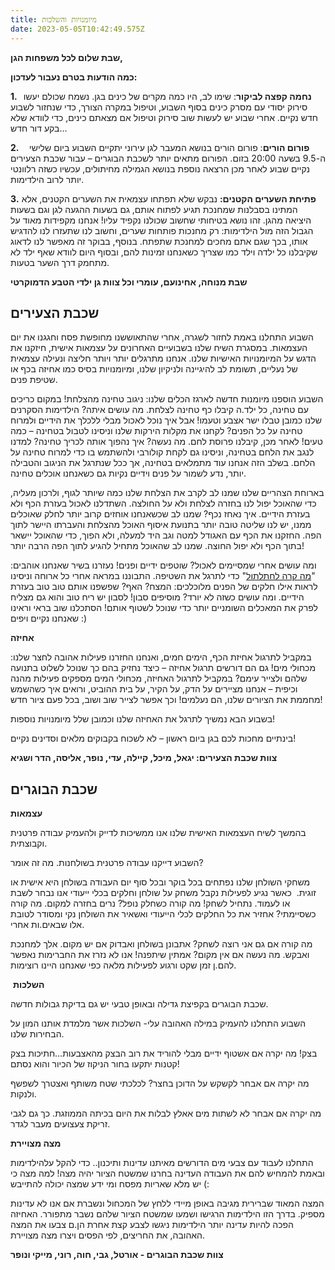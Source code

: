 ```yaml
---
title: מיומנויות והשלכות
date: 2023-05-05T10:42:49.575Z
---
```

**שבת שלום לכל משפחות הגן,**

**כמה הודעות בטרם נעבור לעדכון:**

**1.   נחמה קפצה לביקור**: שימו לב, היו כמה מקרים של כינים בגן. נשמח שכולם יעשו סירוק יסודי עם מסרק כינים בסוף השבוע, וטיפול במקרה הצורך, כדי שנחזור לשבוע חדש נקיים. אחרי שבוע יש לעשות שוב סירוק וטיפול אם מצאתם כינים, כדי לוודא שלא בקע דור חדש…

**2.     פורום הורים**: פורום הורים בנושא המעבר לגן עירוני יתקיים השבוע ביום שלישי ה-9.5 בשעה 20:00 בזום. הפורום מתאים יותר לשכבת הבוגרים – עבור שכבת הצעירים נקיים שבוע לאחר מכן הרצאה נוספת בנושא הגמילה מחיתולים, עכשיו כשזה רלוונטי יותר לרוב הילדימות.

**3.** **פתיחת השערים הקטנים:** נבקש שלא תפתחו עצמאית את השערים הקטנים, אלא המתינו בסבלנות שמחנכת תגיע לפתוח אותם, גם בשעות ההגעה לגן וגם בשעות היציאה מהגן. זהו נושא בטיחותי שחשוב שכולנו נקפיד עליו! אנחנו מקפידות מאוד על הגבול הזה מול הילדימות: רק מחנכות פותחות שערים, וחשוב לנו שתעזרו לנו להדגיש אותו, בכך שגם אתם מחכים למחנכת שתפתח. בנוסף, בבוקר זה מאפשר לנו לדאוג שקיבלנו כל ילדה וילד כמו שצריך כשאנחנו זמינות להם, ובסוף היום לוודא שאף ילד לא מתחמק דרך השער בטעות.

**שבת מנוחה, אחינועם, עומרי וכל צוות גן ילדי הטבע הדמוקרטי**

## **שכבת הצעירים**

השבוע התחלנו באמת לחזור לשגרה, אחרי שהתאוששנו מחופשת פסח וחגגנו את יום העצמאות. במסגרת השיח שלנו בשבועיים האחרונים על עצמאות אישית, חיזקנו את הדגש על המיומנויות האישיות שלנו. אנחנו מתרגלים יותר ויותר חליצה ונעילה עצמאית של נעליים, תשומת לב להיגיינה ולניקיון שלנו, ומיומנויות בסיס כמו אחיזה בכף או שטיפת פנים.

השבוע הוספנו מיומנות חדשה לארגז הכלים שלנו: ניגוב טחינה מהצלחת! במקום כריכים עם טחינה, כל ילד.ה קיבלו כף טחינה לצלחת. מה עושים איתה? הילדימות הסקרנים שלנו כמובן טבלו ישר אצבע וטעמו! אבל איך נוכל לאכול מבלי ללכלך את הידיים ולמרוח טחינה על כל הפנים? לקחנו את מקלות הירקות שלנו וניסינו לטבול בטחינה – כמה טעים! לאחר מכן, קיבלנו פרוסת לחם. מה נעשה? איך נהפוך אותה לכריך טחינה? למדנו לנגב את הלחם בטחינה, וניסינו גם לקחת קולורבי ולהשתמש בו כדי למרוח טחינה על הלחם. בשלב הזה אנחנו עוד מתמלאים בטחינה, אך ככל שנתרגל את הניגוב והטבילה יותר, נדע לשמור על פנים וידיים נקיות גם כשאנחנו אוכלים טחינה.

בארוחת הצהריים שלנו שמנו לב לקרב את הצלחת שלנו כמה שיותר לגוף, ולרכון מעליה, כדי שהאוכל יפול לנו בחזרה לצלחת ולא על החולצה. השתדלנו לאכול בעזרת הכף ולא בעזרת הידיים. איך נאחז נכף? שמנו לב שכשאנחנו אוחזים קרוב יותר לחלק שאוכלים ממנו, יש לנו שליטה טובה יותר בתנועת איסוף האוכל מהצלחת והעברתו היישר לתוך הפה. החזקנו את הכף עם האגודל למטה וגב היד למעלה, ולא הפוך, כדי שהאוכל יישאר בתוך הכף ולא יפול החוצה. שמנו לב שהאוכל מתחיל להגיע לתוך הפה הרבה יותר!

ומה עושים אחרי שמסיימים לאכול? שוטפים ידיים ופנים! נעזרנו בשיר שאנחנו אוהבים: "[מה קרה לחתלתול](https://www.youtube.com/watch?v=f4EPFn6CU38&feature=youtu.be)" כדי לתרגל את השטיפה. התבוננו במראה אחרי כל ארוחה וניסינו לראות אילו חלקים של הפנים מלוכלכים: המצח? האף? שפשפנו אותם טוב טוב בעזרת הידיים. ומה עושים כשזה לא יורד? מוסיפים סבון! לסבון יש ריח טוב והוא גם מצליח לפרק את המאכלים השומניים יותר כדי שנוכל לשטוף אותם! הסתכלנו שוב בראי וראינו שאנחנו נקיים ויפים :)

**אחיזה**

במקביל לתרגול אחיזת הכף, הימים חמים, ואנחנו החזרנו פעילות אהובה לחצר שלנו: מכחולי מים! גם הם דורשים תרגול אחיזה – כיצד נחזיק בהם כך שנוכל לשלוט בתנועה שלהם ולצייר עימם? במקביל לתרגול האחיזה, מכחולי המים מספקים פעילות מהנה וכיפית – אנחנו מציירים על הדק, על הקיר, על בית ההוביט, ורואים איך כשהשמש מחממת את הציורים שלנו, הם נעלמים! וכך אפשר לצייר שוב ושוב, בכל פעם ציור חדש!

בשבוע הבא נמשיך לתרגל את האחיזה שלנו וכמובן שלל מיומנויות נוספות!

בינתיים מחכות לכם בגן ביום ראשון – לא לשכוח בקבוקים מלאים וסדינים נקיים!

**צוות שכבת הצעירים: יגאל, מיכל, קיילה, עדי, נופר, אליסה, הדר ושגיא**

## **שכבת הבוגרים**

**עצמאות** 

בהמשך לשיח העצמאות האישית שלנו אנו ממשיכות לדייק ולהעמיק עבודה פרטנית וקבוצתית.

השבוע דייקנו עבודה פרטנית בשולחנות. מה זה אומר? 

משחקי השולחן שלנו נפתחים בכל בוקר ובכל סוף יום העבודה בשולחן היא אישית או זוגית.  כאשר נגיע לפעילות נקבל משחק על שולחן וחלקים בכלי ייעודי אנו נבחר לשבת או לעמוד. נתחיל לשחק! מה קורה כשחלק נופל? נרים בחזרה למקום. מה קורה כשסיימתי? אחזיר את כל החלקים לכלי הייעודי ואשאיר את השולחן נקי ומסודר לטובת אלו שבאים.ות אחרי. 

מה קורה אם גם אני רוצה לשחק? אתבונן בשולחן ואבדוק אם יש מקום. אלך למחנכת ואבקש. מה נעשה אם אין מקום? אמתין שיתפנה! אנו לא נזרז את החברימות נאפשר להם.ן זמן שקט ורגוע לפעילות מלאה כפי שאנחנו היינו רוצימות. 

 **השלכות** 

שכבת הבוגרים בקפיצת גדילה ובאופן טבעי יש גם בדיקת גבולות חדשה. 

השבוע התחלנו להעמיק במילה האהובה עלי- השלכות אשר מלמדת אותנו המון על הבחירות שלנו. 

בצק! מה יקרה אם אשטוף ידיים מבלי להוריד את רוב הבצק מהאצבעות…חתיכות בצק קטנות יתקעו בחור הניקוז של הכיור והוא נסתם! 

מה יקרה אם אבחר לקשקש על הדוכן בחצר? לכלכתי שטח משותף ואצטרך לשפשף ולנקות. 

מה יקרה אם אבחר לא לשתות מים אאלץ לבלות את היום בכיתה הממוזגת. כך גם לגבי זריקת צעצועים מעבר לגדר. 

**מצה מצויירת** 

התחלנו לעבוד עם צבעי מים הדורשים מאיתנו עדינות ותיכנון.. כדי להקל עלהילדימות ובאמת להמחיש להם את העבודה העדינה בחרנו שמשטח הציור יהיה מצה! למה מצה כי יש מלא שאריות מפסח ומי ידע שמצה יכולה להתייבש (:

המצה המאוד שברירית מגיבה באופן מיידי ללחץ של המכחול ונשברת אם אנו לא עדינות מספיק. בדרך הזו הילדימות הרגישו ושמעו שמשטח הציור שלהם נשבר מתפורר. האחיזה הפכה להיות עדינה יותר הילדימות ניגשו לצבע קצת אחרת הן.ם צבעו את המצה האהובה, את החריצים, לפי הפסים ויצרו מצה מצויירת.

**צוות שכבת הבוגרים - אורטל, גבי, חוה, רוני, מייקי ונופר**